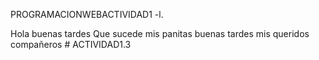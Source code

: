  PROGRAMACIONWEBACTIVIDAD1
-l.

Hola buenas tardes
Que sucede mis panitas
buenas tardes mis queridos compañeros
#   A C T I V I D A D 1 . 3  
 